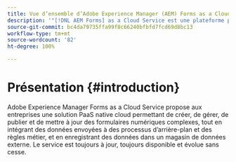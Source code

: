 ```yaml
---
title: Vue d’ensemble d’Adobe Experience Manager (AEM) Forms as a Cloud Service
description: '"[!DNL AEM Forms] as a Cloud Service est une plateforme permettant la création, la gestion et la publication de formulaires et de processus métier de niveau professionnel."'
source-git-commit: bc4da79735ffa99f8c66240bfbfd7fcd69d8bc13
workflow-type: tm+mt
source-wordcount: '82'
ht-degree: 100%

---
```



# Présentation {#introduction}

Adobe Experience Manager Forms as a Cloud Service propose aux entreprises une solution PaaS native cloud permettant de créer, de gérer, de publier et de mettre à jour des formulaires numériques complexes, tout en intégrant des données envoyées à des processus d’arrière-plan et des règles métier, et en enregistrant des données dans un magasin de données externe. Le service est toujours à jour, toujours disponible et évolue sans cesse.